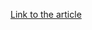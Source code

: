[Link to the article](https://threatrecon.nshc.net/2019/01/23/sectora01-custom-proxy-utility-tool-analysis/)
